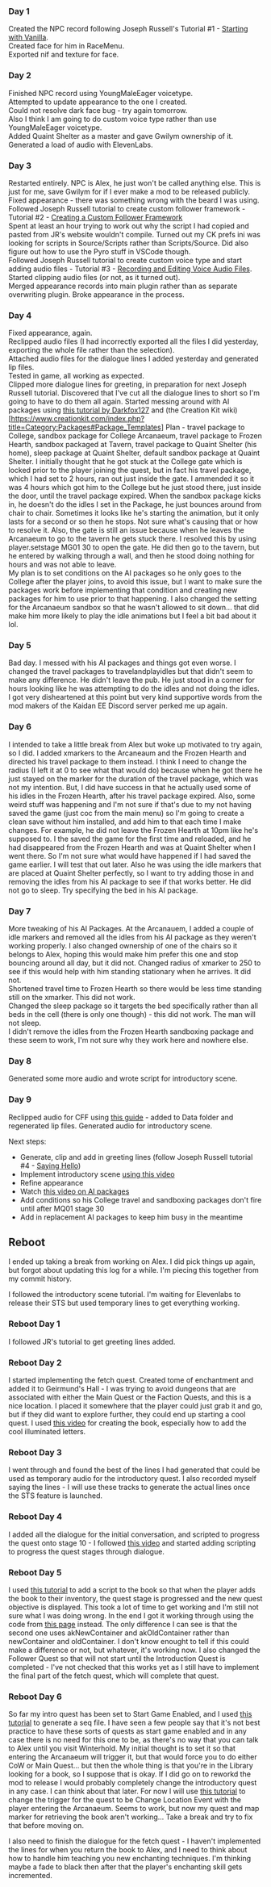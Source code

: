 ### Day 1 
Created the NPC record following Joseph Russell's Tutorial #1 - [Starting with Vanilla](https://www.youtube.com/watch?v=oJB7eLcCo0c).  
Created face for him in RaceMenu.    
Exported nif and texture for face.

### Day 2
Finished NPC record using YoungMaleEager voicetype.  
Attempted to update appearance to the one I created.   
Could not resolve dark face bug - try again tomorrow.  
Also I think I am going to do custom voice type rather than use YoungMaleEager voicetype.  
Added Quaint Shelter as a master and gave Gwilym ownership of it.  
Generated a load of audio with ElevenLabs.

### Day 3
Restarted entirely.  NPC is Alex, he just won't be called anything else.  This is just for me, save Gwilym for if I ever make a mod to be released publicly.  
Fixed appearance - there was something wrong with the beard I was using.  
Followed Joseph Russell tutorial to create custom follower framework  - Tutorial #2 - [Creating a Custom Follower Framework](https://www.youtube.com/watch?v=kEVu-ujB9XU&t=2189s)  
Spent at least an hour trying to work out why the script I had copied and pasted from JR's website wouldn't compile.  Turned out my CK prefs ini was looking for scripts in Source/Scripts rather than Scripts/Source.  Did also figure out how to use the Pyro stuff in VSCode though.  
Followed Joseph Russell tutorial to create custom voice type and start adding audio files - Tutorial #3 - [Recording and Editing Voice Audio Files](https://www.youtube.com/watch?v=aWvnr05bXbQ&t=674s).  
Started clipping audio files (or not, as it turned out).  
Merged appearance records into main plugin rather than as separate overwriting plugin.  Broke appearance in the process.

### Day 4
Fixed appearance, again.  
Reclipped audio files (I had incorrectly exported all the files I did yesterday, exporting the whole file rather than the selection).  
Attached audio files for the dialogue lines I added yesterday and generated lip files.  
Tested in game, all working as expected.  
Clipped more dialogue lines for greeting, in preparation for next Joseph Russell tutorial.
Discovered that I've cut all the dialogue lines to short so I'm going to have to do them all again. 
Started messing around with AI packages using [this tutorial by Darkfox127](https://www.youtube.com/watch?v=E3Nd8LXYRA0&t=900s) and (the Creation Kit wiki)[https://www.creationkit.com/index.php?title=Category:Packages#Package_Templates]
Plan - travel package to College, sandbox package for College Arcanaeum, travel package to Frozen Hearth, sandbox packaged at Tavern, travel package to Quaint Shelter (his home), sleep package at Quaint Shelter, default sandbox package at Quaint Shelter.
I initially thought that he got stuck at the College gate which is locked prior to the player joining the quest, but in fact his travel package, which I had set to 2 hours, ran out just inside the gate.  I ammended it so it was 4 hours which got him to the College but he just stood there, just inside the door, until the travel package expired.
When the sandbox package kicks in, he doesn't do the idles I set in the Package, he just bounces around from chair to chair.  Sometimes it looks like he's starting the animation, but it only lasts for a second or so then he stops.  Not sure what's causing that or how to resolve it.
Also, the gate is still an issue because when he leaves the Arcanaeum to go to the tavern he gets stuck there.
I resolved this by using player.setstage MG01 30 to open the gate.  He did then go to the tavern, but he entered by walking through a wall, and then he stood doing nothing for hours and was not able to leave.  
My plan is to set conditions on the AI packages so he only goes to the College after the player joins, to avoid this issue, but I want to make sure the packages work before implementing that condition and creating new packages for him to use prior to that happening.
I also changed the setting for the Arcanaeum sandbox so that he wasn't allowed to sit down... that did make him more likely to play the idle animations but I feel a bit bad about it lol.

### Day 5
Bad day.  I messed with his AI packages and things got even worse.  I changed the travel packages to travelandplayidles but that didn't seem to make any difference.  He didn't leave the pub.  He just stood in a corner for hours looking like he was attempting to do the idles and not doing the idles.  I got very disheartened at this point but very kind supportive words from the mod makers of the Kaidan EE Discord server perked me up again. 

### Day 6
I intended to take a little break from Alex but woke up motivated to try again, so I did.  I added xmarkers to the Arcaneaum and the Frozen Hearth and directed his travel package to them instead.  I think I need to change the radius (I left it at 0 to see what that would do) because when he got there he just stayed on the marker for the duration of the travel package, which was not my intention.  But, I did have success in that he actually used some of his idles in the Frozen Hearth, after his travel package expired.  Also, some weird stuff was happening and I'm not sure if that's due to my not having saved the game (just coc from the main menu) so I'm going to create a clean save without him installed, and add him to that each time I make changes.  For example, he did not leave the Frozen Hearth at 10pm like he's supposed to.  I the saved the game for the first time and reloaded, and he had disappeared from the Frozen Hearth and was at Quaint Shelter when I went there.  So I'm not sure what would have happened if I had saved the game earlier.  I will test that out later.  Also he was using the idle markers that are placed at Quaint Shelter perfectly, so I want to try adding those in and removing the idles from his AI package to see if that works better. 
 He did not go to sleep.  Try specifying the bed in his AI package.   

### Day 7
More tweaking of his AI Packages.  At the Arcanauem, I added a couple of idle markers and removed all the idles from his AI package as they weren't working properly.  I also changed ownership of one of the chairs so it belongs to Alex, hoping this would make him prefer this one and stop bouncing around all day, but it did not.  Changed radius of xmarker to 250 to see if this would help with him standing stationary when he arrives.  It did not.  
Shortened travel time to Frozen Hearth so there would be less time standing still on the xmarker.  This did not work.  
Changed the sleep package so it targets the bed specifically rather than all beds in the cell (there is only one though) - this did not work.  The man will not sleep.  
I didn't remove the idles from the Frozen Hearth sandboxing package and these seem to work, I'm not sure why they work here and nowhere else.

### Day 8
Generated some more audio and wrote script for introductory scene.

### Day 9
Reclipped audio for CFF using [this guide](https://wiki.beyondskyrim.org/wiki/Arcane_University:Voice_Line_Implementation) - added to Data folder and regenerated lip files.
Generated audio for introductory scene.

Next steps:
- Generate, clip and add in greeting lines (follow Joseph Russell tutorial #4 - [Saying Hello](https://www.youtube.com/watch?v=ycX2QWI08ls))  
- Implement introductory scene [using this video](https://www.youtube.com/watch?v=iFDZjhVxaSg)
- Refine appearance
- Watch [this video on AI packages](https://www.youtube.com/watch?v=A4T7iNO5YKg&list=WL&index=1&t=1s)
- Add conditions so his College travel and sandboxing packages don't fire until after MQ01 stage 30
- Add in replacement AI packages to keep him busy in the meantime

## Reboot
I ended up taking a break from working on Alex.  I did pick things up again, but forgot about updating this log for a while.  I'm piecing this together from my commit history.

I followed the introductory scene tutorial.
I'm waiting for Elevenlabs to release their STS but used temporary lines to get everything working.

### Reboot Day 1
I followed JR's tutorial to get greeting lines added.

### Reboot Day 2
I started implementing the fetch quest.  Created tome of enchantment and added it to Geirmund's Hall - I was trying to avoid dungeons that are associated with either the Main Quest or the Faction Quests, and this is a nice location.  I placed it somewhere that the player could just grab it and go, but if they did want to explore further, they could end up starting a cool quest.  I used [this video](https://youtu.be/G6QbxZSgyxA) for creating the book, especially how to add the cool illuminated letters. 

### Reboot Day 3
I went through and found the best of the lines I had generated that could be used as temporary audio for the introductory quest.  I also recorded myself saying the lines - I will use these tracks to generate the actual lines once the STS feature is launched.

### Reboot Day 4
I added all the dialogue for the initial conversation, and scripted to progress the quest onto stage 10 - I followed [this video](https://youtu.be/iFDZjhVxaSg) and started adding scripting to progress the quest stages through dialogue.

### Reboot Day 5
I used [this tutorial](https://www.creationkit.com/index.php?title=Bethesda_Tutorial_Basic_Quest_Scripting) to add a script to the book so that when the player adds the book to their inventory, the quest stage is progressed and the new quest objective is displayed.  This took a lot of time to get working and I'm still not sure what I was doing wrong.  In the end I got it working through using the code from [this page](https://falloutck.uesp.net/wiki/OnContainerChanged_-_ObjectReference) instead.  The only difference I can see is that the second one uses akNewContainer and akOldContainer rather than newContainer and oldContainer.  I don't know enought to tell if this could make a difference or not, but whatever, it's working now.  I also changed the Follower Quest so that will not start until the Introduction Quest is completed - I've not checked that this works yet as I still have to implement the final part of the fetch quest, which will complete that quest.

### Reboot Day 6
So far my intro quest has been set to Start Game Enabled, and I used [this tutorial]() to generate a seq file.  I have seen a few people say that it's not best practice to have these sorts of quests as start game enabled and in any case there is no need for this one to be, as there's no way that you can talk to Alex until you visit Winterhold.  My initial thought is to set it so that entering the Arcanaeum will trigger it, but that would force you to do either CoW or Main Quest... but then the whole thing is that you're in the Library looking for a book, so I suppose that is okay.  If I did go on to reworkd the mod to release I would probably completely change the introductory quest in any case.  I can think about that later.  For now I will use [this tutorial](https://www.creationkit.com/index.php?title=Bethesda_Tutorial_Story_Manager) to change the trigger for the quest to be Change Location Event with the player entering the Arcanaeum.  Seems to work, but now my quest and map marker for retrieving the book aren't working... Take a break and try to fix that before moving on.

I also need to finish the dialogue for the fetch quest - I haven't implemented the lines for when you return the book to Alex, and I need to think about how to handle him teaching you new enchanting techniques.  I'm thinking maybe a fade to black then after that the player's enchanting skill gets incremented. 
